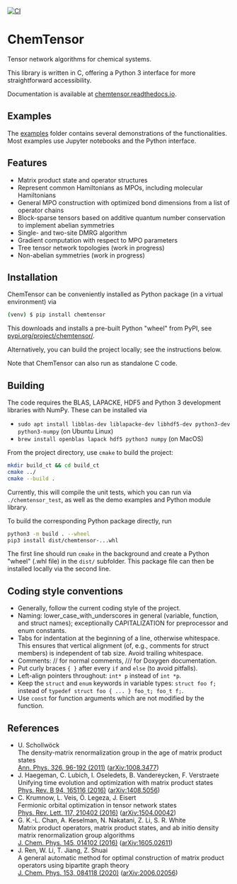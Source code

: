 [![CI](https://github.com/qc-tum/chemtensor/actions/workflows/ci.yml/badge.svg)](https://github.com/qc-tum/chemtensor/actions/workflows/ci.yml)


ChemTensor
==========

Tensor network algorithms for chemical systems.

This library is written in C, offering a Python 3 interface for more straightforward accessibility.

Documentation is available at [chemtensor.readthedocs.io](https://chemtensor.readthedocs.io).


Examples
--------
The [examples](examples/) folder contains several demonstrations of the functionalities. Most examples use Jupyter notebooks and the Python interface.


Features
--------
- Matrix product state and operator structures
- Represent common Hamiltonians as MPOs, including molecular Hamiltonians
- General MPO construction with optimized bond dimensions from a list of operator chains
- Block-sparse tensors based on additive quantum number conservation to implement abelian symmetries
- Single- and two-site DMRG algorithm
- Gradient computation with respect to MPO parameters
- Tree tensor network topologies (work in progress)
- Non-abelian symmetries (work in progress)


Installation
------------
ChemTensor can be conveniently installed as Python package (in a virtual environment) via
```bash
(venv) $ pip install chemtensor
```
This downloads and installs a pre-built Python "wheel" from PyPI, see [pypi.org/project/chemtensor/](https://pypi.org/project/chemtensor/).

Alternatively, you can build the project locally; see the instructions below.

Note that ChemTensor can also run as standalone C code.


Building
--------
The code requires the BLAS, LAPACKE, HDF5 and Python 3 development libraries with NumPy. These can be installed via 
- `sudo apt install libblas-dev liblapacke-dev libhdf5-dev python3-dev python3-numpy` (on Ubuntu Linux)
- `brew install openblas lapack hdf5 python3 numpy` (on MacOS)

From the project directory, use `cmake` to build the project:
```bash
mkdir build_ct && cd build_ct
cmake ../
cmake --build .
```
Currently, this will compile the unit tests, which you can run via `./chemtensor_test`, as well as the demo examples and Python module library.

To build the corresponding Python package directly, run
```bash
python3 -m build . --wheel
pip3 install dist/chemtensor-...whl
```
The first line should run `cmake` in the background and create a Python "wheel" (.whl file) in the `dist/` subfolder. This package file can then be installed locally via the second line.


Coding style conventions
------------------------
- Generally, follow the current coding style of the project.
- Naming: lower_case_with_underscores in general (variable, function, and struct names); exceptionally CAPITALIZATION for preprocessor and enum constants.
- Tabs for indentation at the beginning of a line, otherwise whitespace. This ensures that vertical alignment (of, e.g., comments for struct members) is independent of tab size. Avoid trailing whitespace.
- Comments: // for normal comments, /// for Doxygen documentation.
- Put curly braces `{ }` after every `if` and `else` (to avoid pitfalls).
- Left-align pointers throughout: `int* p` instead of `int *p`.
- Keep the `struct` and `enum` keywords in variable types: `struct foo f;` instead of `typedef struct foo { ... } foo_t; foo_t f;`.
- Use `const` for function arguments which are not modified by the function.


References
----------
- U. Schollwöck  
  The density-matrix renormalization group in the age of matrix product states  
  [Ann. Phys. 326, 96-192 (2011)](https://doi.org/10.1016/j.aop.2010.09.012) ([arXiv:1008.3477](https://arxiv.org/abs/1008.3477))
- J. Haegeman, C. Lubich, I. Oseledets, B. Vandereycken, F. Verstraete  
  Unifying time evolution and optimization with matrix product states  
  [Phys. Rev. B 94, 165116 (2016)](https://doi.org/10.1103/PhysRevB.94.165116) ([arXiv:1408.5056](https://arxiv.org/abs/1408.5056))
- C. Krumnow, L. Veis, Ö. Legeza, J. Eisert  
  Fermionic orbital optimization in tensor network states  
  [Phys. Rev. Lett. 117, 210402 (2016)](https://doi.org/10.1103/PhysRevLett.117.210402) ([arXiv:1504.00042](https://arxiv.org/abs/1504.00042))
- G. K.-L. Chan, A. Keselman, N. Nakatani, Z. Li, S. R. White  
  Matrix product operators, matrix product states, and ab initio density matrix renormalization group algorithms  
  [J. Chem. Phys. 145, 014102 (2016)](https://doi.org/10.1063/1.4955108) ([arXiv:1605.02611](https://arxiv.org/abs/1605.02611))
- J. Ren, W. Li, T. Jiang, Z. Shuai  
  A general automatic method for optimal construction of matrix product operators using bipartite graph theory  
  [J. Chem. Phys. 153, 084118 (2020)](https://doi.org/10.1063/5.0018149) ([arXiv:2006.02056](https://arxiv.org/abs/2006.02056))
